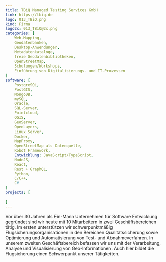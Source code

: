 ```yaml
---
title: TBiQ Managed Testing Services GmbH
link: https://tbiq.de
logo: 013_TBiQ.png
kind: Firma
logo2x: 013_TBiQ@2x.png
categories: [
    Web-Mapping,
    Geodatenbanken,
    Desktop-Anwendungen,
    Metadatenkataloge,
    freie Geodatenbibliotheken,
    OpenStreetMap,
    Schulungen/Workshops,
	Einführung von Digitalisierungs- und IT-Prozessen
]
software: [
    PostgreSQL, 
	PostGIS, 
	MongoDB, 
	mySQL, 
	Oracle, 
	SQL-Server, 
	Pointcloud, 
	QGIS, 
	GeoServer, 
	OpenLayers, 
	Linux Server, 
	Docker, 
	MapProxy,
	OpenStreetMap als Datenquelle, 
	Robot Framework,
	Entwicklung: JavaScript/TypeScript, 
	NodeJS, 
	React, 
	Rest + GraphQL, 
	Python, 
	C/C++, 
	C#
]
projects: [
 
]
---
```


Vor über 30 Jahren als Ein-Mann Unternehmen für Software Entwicklung gegründet sind wir heute mit 10 Mitarbeitern in zwei Geschäftsbereichen tätig. 
Im ersten unterstützen wir schwerpunktmäßig Flugsicherungsorganisationen in den Bereichen Qualitätssicherung sowie Optimierung und Automatisierung von Test- und Abnahmeverfahren. In unserem zweiten Geschäftsbereich befassen wir uns mit der Verarbeitung, Analyse und Visualisierung von Geo-Informationen. Auch hier bildet die Flugsicherung einen Schwerpunkt unserer Tätigkeiten.


